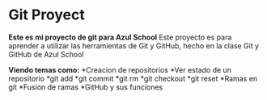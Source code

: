 # Git Proyect
**Este es mi proyecto de git para Azul School**
Este proyecto es para aprender a utilizar las herramientas de Git y GitHub, hecho en la clase Git y GitHub de Azul School

**Viendo temas como:**
*Creacion de repositorios
*Ver estado de un repositorio
*git add
*git commit
*git rm
*git checkout
*git reset
*Ramas en git
*Fusion de ramas
*GitHub y sus funciones